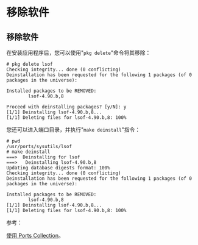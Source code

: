 # 移除软件

## 移除软件

在安装应用程序后，您可以使用"`pkg delete`"命令将其移除：

```
# pkg delete lsof
Checking integrity... done (0 conflicting)
Deinstallation has been requested for the following 1 packages (of 0 packages in the universe):

Installed packages to be REMOVED:
        lsof-4.90.b,8

Proceed with deinstalling packages? [y/N]: y
[1/1] Deinstalling lsof-4.90.b,8...
[1/1] Deleting files for lsof-4.90.b,8: 100% 
```

您还可以进入端口目录，并执行"`make deinstall`"指令：

```
# pwd
/usr/ports/sysutils/lsof
# make deinstall
===>  Deinstalling for lsof
===>   Deinstalling lsof-4.90.b,8
Updating database digests format: 100%
Checking integrity... done (0 conflicting)
Deinstallation has been requested for the following 1 packages (of 0 packages in the universe):

Installed packages to be REMOVED:
        lsof-4.90.b,8
[1/1] Deinstalling lsof-4.90.b,8...
[1/1] Deleting files for lsof-4.90.b,8: 100% 
```

参考：

[使用 Ports Collection](https://www.freebsd.org/doc/handbook/ports-using.html)。
